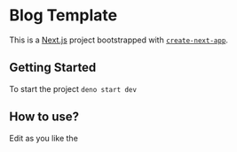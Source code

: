 # Blog Template

This is a [Next.js](https://nextjs.org) project bootstrapped with
[`create-next-app`](https://nextjs.org/docs/app/api-reference/cli/create-next-app).

## Getting Started

To start the project 
`deno start dev`

## How to use?
Edit as you like the 